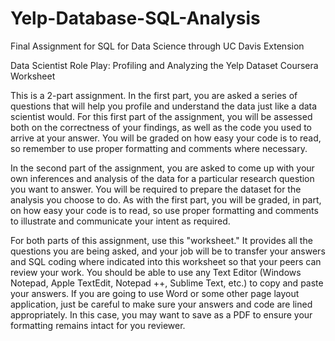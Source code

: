 # Yelp-Database-SQL-Analysis
Final Assignment for SQL for Data Science through UC Davis Extension

Data Scientist Role Play: Profiling and Analyzing the Yelp Dataset Coursera Worksheet

This is a 2-part assignment. In the first part, you are asked a series of questions that will help you profile and understand the data just like a data scientist would. For this first part of the assignment, you will be assessed both on the correctness of your findings, as well as the code you used to arrive at your answer. You will be graded on how easy your code is to read, so remember to use proper formatting and comments where necessary.

In the second part of the assignment, you are asked to come up with your own inferences and analysis of the data for a particular research question you want to answer. You will be required to prepare the dataset for the analysis you choose to do. As with the first part, you will be graded, in part, on how easy your code is to read, so use proper formatting and comments to illustrate and communicate your intent as required.

For both parts of this assignment, use this "worksheet." It provides all the questions you are being asked, and your job will be to transfer your answers and SQL coding where indicated into this worksheet so that your peers can review your work. You should be able to use any Text Editor (Windows Notepad, Apple TextEdit, Notepad ++, Sublime Text, etc.) to copy and paste your answers. If you are going to use Word or some other page layout application, just be careful to make sure your answers and code are lined appropriately.
In this case, you may want to save as a PDF to ensure your formatting remains intact for you reviewer.
